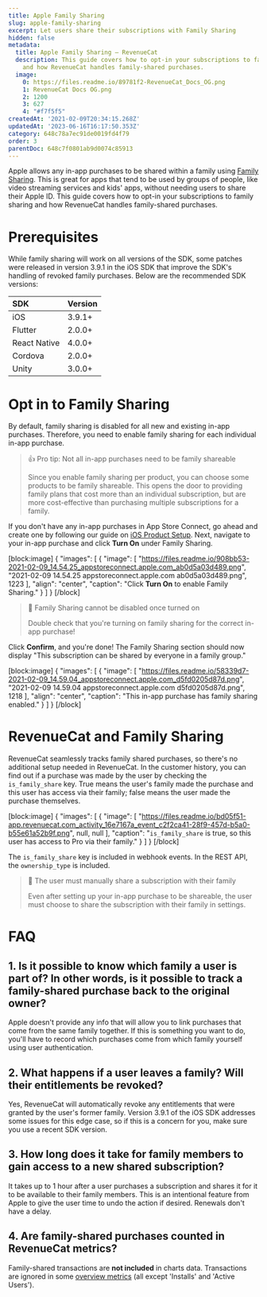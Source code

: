 ```yaml
---
title: Apple Family Sharing
slug: apple-family-sharing
excerpt: Let users share their subscriptions with Family Sharing
hidden: false
metadata:
  title: Apple Family Sharing – RevenueCat
  description: This guide covers how to opt-in your subscriptions to family sharing
    and how RevenueCat handles family-shared purchases.
  image:
    0: https://files.readme.io/89781f2-RevenueCat_Docs_OG.png
    1: RevenueCat Docs OG.png
    2: 1200
    3: 627
    4: "#f7f5f5"
createdAt: '2021-02-09T20:34:15.268Z'
updatedAt: '2023-06-16T16:17:50.353Z'
category: 648c78a7ec91de0019fd4f79
order: 3
parentDoc: 648c7f0801ab9d0074c85913
---
```

Apple allows any in-app purchases to be shared within a family using [Family Sharing](https://developer.apple.com/documentation/storekit/in-app_purchase/supporting_family_sharing_in_your_app). This is great for apps that tend to be used by groups of people, like video streaming services and kids' apps, without needing users to share their Apple ID. This guide covers how to opt-in your subscriptions to family sharing and how RevenueCat handles family-shared purchases.

# Prerequisites

While family sharing will work on all versions of the SDK, some patches were released in version 3.9.1 in the iOS SDK that improve the SDK's handling of revoked family purchases. Below are the recommended SDK versions:

| SDK          | Version |
| :----------- | :------ |
| iOS          | 3.9.1+  |
| Flutter      | 2.0.0+  |
| React Native | 4.0.0+  |
| Cordova      | 2.0.0+  |
| Unity        | 3.0.0+  |

# Opt in to Family Sharing

By default, family sharing is disabled for all new and existing in-app purchases. Therefore, you need to enable family sharing for each individual in-app purchase.

> 👍 Pro tip: Not all in-app purchases need to be family shareable
> 
> Since you enable family sharing per product, you can choose some products to be family shareable. This opens the door to providing family plans that cost more than an individual subscription, but are more cost-effective than purchasing multiple subscriptions for a family.

If you don't have any in-app purchases in App Store Connect, go ahead and create one by following our guide on [iOS Product Setup](doc:ios-products). Next, navigate to your in-app purchase and click **Turn On** under Family Sharing.

[block:image]
{
  "images": [
    {
      "image": [
        "https://files.readme.io/908bb53-2021-02-09_14.54.25_appstoreconnect.apple.com_ab0d5a03d489.png",
        "2021-02-09 14.54.25 appstoreconnect.apple.com ab0d5a03d489.png",
        1223
      ],
      "align": "center",
      "caption": "Click **Turn On** to enable Family Sharing."
    }
  ]
}
[/block]

> 🚧 Family Sharing cannot be disabled once turned on
> 
> Double check that you're turning on family sharing for the correct in-app purchase!

Click **Confirm**, and you're done! The Family Sharing section should now display "This subscription can be shared by everyone in a family group."

[block:image]
{
  "images": [
    {
      "image": [
        "https://files.readme.io/58339d7-2021-02-09_14.59.04_appstoreconnect.apple.com_d5fd0205d87d.png",
        "2021-02-09 14.59.04 appstoreconnect.apple.com d5fd0205d87d.png",
        1218
      ],
      "align": "center",
      "caption": "This in-app purchase has family sharing enabled."
    }
  ]
}
[/block]

# RevenueCat and Family Sharing

RevenueCat seamlessly tracks family shared purchases, so there's no additional setup needed in RevenueCat. In the customer history, you can find out if a purchase was made by the user by checking the `is_family_share` key. True means the user's family made the purchase and this user has access via their family; false means the user made the purchase themselves.

[block:image]
{
  "images": [
    {
      "image": [
        "https://files.readme.io/bd05f51-app.revenuecat.com_activity_16e7167a_event_c2f2ca41-28f9-457d-b5a0-b55e61a52b9f.png",
        null,
        null
      ],
      "caption": "`is_family_share` is true, so this user has access to Pro via their family."
    }
  ]
}
[/block]

The `is_family_share` key is included in webhook events. In the REST API, the `ownership_type` is included.

> 📘 The user must manually share a subscription with their family
> 
> Even after setting up your in-app purchase to be shareable, the user must choose to share the subscription with their family in settings.

# FAQ

## 1. Is it possible to know which family a user is part of? In other words, is it possible to track a family-shared purchase back to the original owner?

Apple doesn't provide any info that will allow you to link purchases that come from the same family together. If this is something you want to do, you'll have to record which purchases come from which family yourself using user authentication.

## 2. What happens if a user leaves a family? Will their entitlements be revoked?

Yes, RevenueCat will automatically revoke any entitlements that were granted by the user's former family. Version 3.9.1 of the iOS SDK addresses some issues for this edge case, so if this is a concern for you, make sure you use a recent SDK version.

## 3. How long does it take for family members to gain access to a new shared subscription?

It takes up to 1 hour after a user purchases a subscription and shares it for it to be available to their family members. This is an intentional feature from Apple to give the user time to undo the action if desired. Renewals don't have a delay.

## 4. Are family-shared purchases counted in RevenueCat metrics?

Family-shared transactions are **not included** in charts data. Transactions are ignored in some [overview metrics](doc:overview#metrics) (all except 'Installs' and 'Active Users').